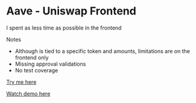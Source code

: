 # Aave - Uniswap Frontend

I spent as less time as possible in the frontend

Notes

* Although is tied to a specific token and amounts, limitations are on the frontend only
* Missing approval validations
* No test coverage

[Try me here](https://nelsongaldeman.github.io/)

[Watch demo here](https://youtu.be/h2J9jLMRfjc)

